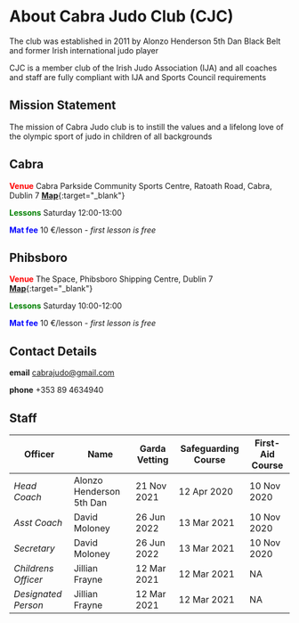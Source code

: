 # About Cabra Judo Club (CJC)

The club was established in 2011 by Alonzo Henderson 5th Dan Black Belt and former Irish international judo player

CJC is a member club of the Irish Judo Association (IJA) and all coaches and staff are fully compliant with IJA and Sports Council requirements

## Mission Statement

The mission of Cabra Judo club is to instill the values and a lifelong love of the olympic sport of judo in children of all backgrounds 

## Cabra

<span style="color:red">**Venue**</span> Cabra Parkside Community Sports Centre, Ratoath Road, Cabra, Dublin 7 [**Map**](https://goo.gl/maps/GkZEBZg8fYvLdPHq8){:target="_blank"} 

<span style="color:green">**Lessons**</span> Saturday 12:00-13:00 

<span style="color:blue">**Mat fee**</span> 10 &euro;/lesson - *first lesson is free*

## Phibsboro

<span style="color:red">**Venue**</span> The Space, Phibsboro Shipping Centre, Dublin 7 [**Map**](https://goo.gl/maps/NopZ3FVzMGLtEyDx9){:target="_blank"} 

<span style="color:green">**Lessons**</span> Saturday 10:00-12:00 

<span style="color:blue">**Mat fee**</span> 10 &euro;/lesson - *first lesson is free*

## Contact Details

**email** cabrajudo@gmail.com

**phone** +353 89 4634940 

## Staff

| **Officer** | **Name** | **Garda Vetting** | **Safeguarding Course** | **First-Aid Course** |
|-|-|-|-|-|
| *Head Coach* | Alonzo Henderson 5th Dan | 21 Nov 2021 | 12 Apr 2020 | 10 Nov 2020 |
| *Asst Coach* | David Moloney | 26 Jun 2022 | 13 Mar 2021 | 10 Nov 2020 |
| *Secretary* | David Moloney | 26 Jun 2022 | 13 Mar 2021 | 10 Nov 2020 |
| *Childrens Officer* | Jillian Frayne | 12 Mar 2021 | 12 Mar 2021 | NA |
| *Designated Person* | Jillian Frayne | 12 Mar 2021 | 12 Mar 2021 | NA |




